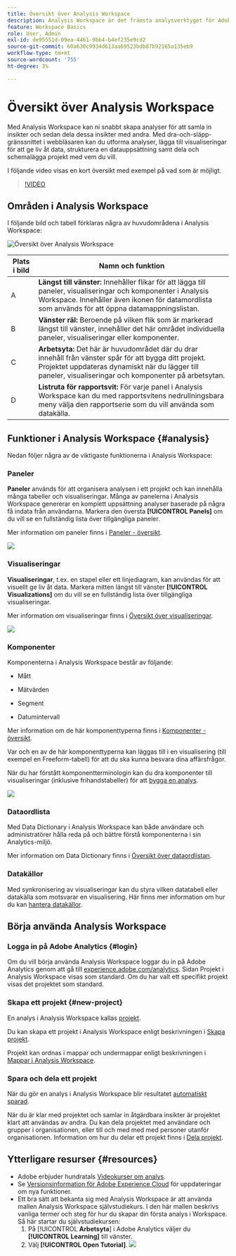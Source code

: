 ```yaml
---
title: Översikt över Analysis Workspace
description: Analysis Workspace är det främsta analysverktyget för Adobe Analytics. Här kan ni använda paneler, tabeller, visualiseringar och andra komponenter för att ge liv åt data, strukturera en datauppsättning, dela och schemalägga projekt, bland annat.
feature: Workspace Basics
role: User, Admin
exl-id: de95551d-09ea-4461-9bb4-b4ef235e9cd2
source-git-commit: 60a630c9934d613aa69523bdb87b92165a135eb9
workflow-type: tm+mt
source-wordcount: '755'
ht-degree: 3%

---
```


# Översikt över Analysis Workspace

Med Analysis Workspace kan ni snabbt skapa analyser för att samla in insikter och sedan dela dessa insikter med andra. Med dra-och-släpp-gränssnittet i webbläsaren kan du utforma analyser, lägga till visualiseringar för att ge liv åt data, strukturera en datauppsättning samt dela och schemalägga projekt med vem du vill.

I följande video visas en kort översikt med exempel på vad som är möjligt.

>[!VIDEO](https://video.tv.adobe.com/v/26266/?quality=12)

## Områden i Analysis Workspace

I följande bild och tabell förklaras några av huvudområdena i Analysis Workspace:

![Översikt över Analysis Workspace](assets/analysis-workspace-overvew.png)

| Plats i bild | Namn och funktion |
|---------|----------|
| A | **Längst till vänster:** Innehåller flikar för att lägga till paneler, visualiseringar och komponenter i Analysis Workspace. Innehåller även ikonen för datamordlista som används för att öppna datamappningslistan. |
| B | **Vänster räl:** Beroende på vilken flik som är markerad längst till vänster, innehåller det här området individuella paneler, visualiseringar eller komponenter. |
| C | **Arbetsyta:** Det här är huvudområdet där du drar innehåll från vänster spår för att bygga ditt projekt. Projektet uppdateras dynamiskt när du lägger till paneler, visualiseringar och komponenter på arbetsytan. |
| D | **Listruta för rapportsvit:** För varje panel i Analysis Workspace kan du med rapportsvitens nedrullningsbara meny välja den rapportserie som du vill använda som datakälla. |

## Funktioner i Analysis Workspace {#analysis}

Nedan följer några av de viktigaste funktionerna i Analysis Workspace:

### Paneler

**Paneler** används för att organisera analysen i ett projekt och kan innehålla många tabeller och visualiseringar. Många av panelerna i Analysis Workspace genererar en komplett uppsättning analyser baserade på några få indata från användarna. Markera den översta **[!UICONTROL Panels]** om du vill se en fullständig lista över tillgängliga paneler.

Mer information om paneler finns i [Paneler - översikt](https://experienceleague.adobe.com/docs/analytics/analyze/analysis-workspace/panels/panels.html).

![](assets/build-panels.png)

### Visualiseringar

**Visualiseringar**, t.ex. en stapel eller ett linjediagram, kan användas för att visuellt ge liv åt data. Markera mitten längst till vänster **[!UICONTROL Visualizations]** om du vill se en fullständig lista över tillgängliga visualiseringar.

Mer information om visualiseringar finns i [Översikt över visualiseringar](https://experienceleague.adobe.com/docs/analytics/analyze/analysis-workspace/visualizations/freeform-analysis-visualizations.html).

![](assets/build-visualizations.png)

### Komponenter

Komponenterna i Analysis Workspace består av följande:

* Mått

* Mätvärden

* Segment

* Datumintervall

Mer information om de här komponenttyperna finns i [Komponenter - översikt](/help/analyze/analysis-workspace/components/analysis-workspace-components.md).

Var och en av de här komponenttyperna kan läggas till i en visualisering (till exempel en Freeform-tabell) för att du ska kunna besvara dina affärsfrågor.

När du har förstått komponentterminologin kan du dra komponenter till visualiseringar (inklusive frihandstabeller) för att [bygga en analys](/help/analyze/analysis-workspace/build-workspace-project/freeform-overview.md).

![](assets/build-components.png)

### Dataordlista

Med Data Dictionary i Analysis Workspace kan både användare och administratörer hålla reda på och bättre förstå komponenterna i sin Analytics-miljö.

Mer information om Data Dictionary finns i [Översikt över dataordlistan](/help/analyze/analysis-workspace/components/data-dictionary/data-dictionary-overview.md).

### Datakällor

Med synkronisering av visualiseringar kan du styra vilken datatabell eller datakälla som motsvarar en visualisering. Här finns mer information om hur du kan [hantera datakällor](/help/analyze/analysis-workspace/visualizations/t-sync-visualization.md).

## Börja använda Analysis Workspace

### Logga in på Adobe Analytics {#login}

Om du vill börja använda Analysis Workspace loggar du in på Adobe Analytics genom att gå till [experience.adobe.com/analytics](https://experience.adobe.com/analytics). Sidan Projekt i Analysis Workspace visas som standard. Om du har valt ett specifikt projekt visas det projektet som standard.

### Skapa ett projekt {#new-project}

En analys i Analysis Workspace kallas [projekt](/help/analyze/analysis-workspace/build-workspace-project/freeform-overview.md).

Du kan skapa ett projekt i Analysis Workspace enligt beskrivningen i [Skapa projekt](/help/analyze/analysis-workspace/build-workspace-project/create-projects.md).

Projekt kan ordnas i mappar och undermappar enligt beskrivningen i [Mappar i Analysis Workspace](/help/analyze/analysis-workspace/build-workspace-project/workspace-folders/about-folders.md).

### Spara och dela ett projekt

När du gör en analys i Analysis Workspace blir resultatet [automatiskt sparad](/help/analyze/analysis-workspace/build-workspace-project/save-projects.md).

När du är klar med projektet och samlar in åtgärdbara insikter är projektet klart att användas av andra. Du kan dela projektet med användare och grupper i organisationen, eller till och med med med personer utanför organisationen. Information om hur du delar ett projekt finns i [Dela projekt](/help/analyze/analysis-workspace/curate-share/share-projects.md).

## Ytterligare resurser {#resources}

* Adobe erbjuder hundratals [Videokurser om analys](https://experienceleague.adobe.com/docs/analytics-learn/tutorials/overview.html).
* Se [Versionsinformation för Adobe Experience Cloud](https://experienceleague.adobe.com/docs/release-notes/experience-cloud/current.html#analytics) för uppdateringar om nya funktioner.
* Ett bra sätt att bekanta sig med Analysis Workspace är att använda mallen Analysis Workspace självstudiekurs. I den här mallen beskrivs vanliga termer och steg för hur du skapar din första analys i Workspace. Så här startar du självstudiekursen:
   1. På [!UICONTROL **Arbetsyta**] i Adobe Analytics väljer du **[!UICONTROL Learning]** till vänster.
   1. Välj **[!UICONTROL Open Tutorial]**.
      ![](assets/training-tutorial.png)

